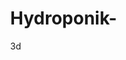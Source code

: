 # Hydroponik-
3d
<!DOCTYPE html>
<html lang="en">
<head>
  <meta charset="UTF-8" />
  <title>3D Hydroponic NFT System</title>
  <style>
    body { margin: 0; }
    canvas { display: block; }
  </style>
</head>
<body>
  <script src="https://cdn.jsdelivr.net/npm/three@0.157.0/build/three.min.js"></script>
  <script src="https://cdn.jsdelivr.net/npm/three@0.157.0/examples/js/controls/OrbitControls.js"></script>
  <script>
    const scene = new THREE.Scene();
    scene.background = new THREE.Color(0xf5f5f5);

    const camera = new THREE.PerspectiveCamera(60, window.innerWidth / window.innerHeight, 0.1, 1000);
    camera.position.set(120, 100, 200);

    const renderer = new THREE.WebGLRenderer({ antialias: true });
    renderer.setSize(window.innerWidth, window.innerHeight);
    document.body.appendChild(renderer.domElement);

    const controls = new THREE.OrbitControls(camera, renderer.domElement);
    controls.enableDamping = true;

    // Lighting
    scene.add(new THREE.AmbientLight(0xffffff, 0.4));
    const dirLight = new THREE.DirectionalLight(0xffffff, 0.8);
    dirLight.position.set(50, 100, 50);
    scene.add(dirLight);

    // Frame (rangka)
    const frameMaterial = new THREE.MeshStandardMaterial({ color: 0x555555 });
    const legGeometry = new THREE.BoxGeometry(2, 90, 2);
    const legs = [];
    for (let x of [-45, 45]) {
      for (let z of [-25, 25]) {
        const leg = new THREE.Mesh(legGeometry, frameMaterial);
        leg.position.set(x, 45, z);
        scene.add(leg);
      }
    }

    const base = new THREE.Mesh(new THREE.BoxGeometry(100, 2, 52), frameMaterial);
    base.position.set(0, 1, 0);
    scene.add(base);

    // NFT Channels (talang)
    const pipeMaterial = new THREE.MeshStandardMaterial({ color: 0x4da6ff });
    const pipeGeometry = new THREE.CylinderGeometry(3, 3, 90, 32);
    const netpotMaterial = new THREE.MeshStandardMaterial({ color: 0x222222 });
    const rockwoolMaterial = new THREE.MeshStandardMaterial({ color: 0x99cc66 });

    for (let i = 0; i < 6; i++) {
      const pipe = new THREE.Mesh(pipeGeometry, pipeMaterial);
      pipe.rotation.z = Math.PI / 2;
      pipe.position.set(0, 85 - i * 15, 0);
      scene.add(pipe);

      // Netpots
      for (let j = -35; j <= 35; j += 15) {
        const netpot = new THREE.Mesh(new THREE.CylinderGeometry(1.2, 1.2, 1, 16), netpotMaterial);
        netpot.position.set(j, pipe.position.y + 2, 0);
        scene.add(netpot);

        const rockwool = new THREE.Mesh(new THREE.CylinderGeometry(0.8, 0.8, 0.5, 12), rockwoolMaterial);
        rockwool.position.set(j, pipe.position.y + 2.7, 0);
        scene.add(rockwool);
      }
    }

    // Reservoir (penampungan)
    const reservoir = new THREE.Mesh(new THREE.BoxGeometry(40, 20, 40), new THREE.MeshStandardMaterial({ color: 0x888888 }));
    reservoir.position.set(0, 10, 60);
    scene.add(reservoir);

    // Pipa masuk (pompa)
    const inPipe = new THREE.Mesh(new THREE.CylinderGeometry(0.7, 0.7, 60, 12), new THREE.MeshStandardMaterial({ color: 0x00cc00 }));
    inPipe.rotation.z = Math.PI / 2;
    inPipe.position.set(0, 85, 30);
    scene.add(inPipe);

    // Pipa keluar (gravitasi balik ke reservoir)
    const outPipe = new THREE.Mesh(new THREE.CylinderGeometry(0.7, 0.7, 60, 12), new THREE.MeshStandardMaterial({ color: 0xcc0000 }));
    outPipe.rotation.z = Math.PI / 2;
    outPipe.position.set(0, 0, 30);
    scene.add(outPipe);

    // Render
    function animate() {
      requestAnimationFrame(animate);
      controls.update();
      renderer.render(scene, camera);
    }

    animate();

    window.addEventListener("resize", () => {
      camera.aspect = window.innerWidth / window.innerHeight;
      camera.updateProjectionMatrix();
      renderer.setSize(window.innerWidth, window.innerHeight);
    });
  </script>
</body>
</html>
